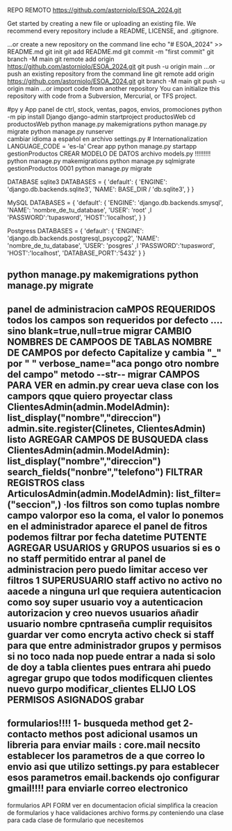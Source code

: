 
REPO REMOTO   https://github.com/astorniolo/ESOA_2024.git

Get started by creating a new file or uploading an existing file. We recommend every repository include a README, LICENSE, and .gitignore.

…or create a new repository on the command line
echo "# ESOA_2024" >> README.md
git init
git add README.md
git commit -m "first commit"
git branch -M main
git remote add origin https://github.com/astorniolo/ESOA_2024.git
git push -u origin main
…or push an existing repository from the command line
git remote add origin https://github.com/astorniolo/ESOA_2024.git
git branch -M main
git push -u origin main
…or import code from another repository
You can initialize this repository with code from a Subversion, Mercurial, or TFS project.



#py y App  panel de ctrl, stock, ventas, pagos, envios, promociones
python -m pip install Django
django-admin  startproject  productosWeb 
cd productosWeb 
python manage.py makemigrations
python manage.py migrate
python manage.py runserver     
cambiar idioma a español
    en archivo settings.py
        # Internationalization
        LANGUAGE_CODE = 'es-la'
Crear app
    python manage.py startapp gestionProductos
    CREAR MODELO DE DATOS archivo models.py !!!!!!!!!
    python manage.py makemigrations
    python manage.py sqlmigrate gestionProductos 0001
    python manage.py migrate

DATABASE
sqlite3
    DATABASES = {
    'default': {
        'ENGINE': 'django.db.backends.sqlite3',
        'NAME': BASE_DIR / 'db.sqlite3',
        }
    }

MySQL
    DATABASES = {
        'default': {
            'ENGINE': 'django.db.backends.smysql',
            'NAME': 'nombre_de_tu_database',
            'USER': 'root' ,l
            'PASSWORD':'tupasword',
            'HOST':'localhost',
        }
    }

Postgress
    DATABASES = {
        'default': {
            'ENGINE': 'django.db.backends.postgresql_psycopg2',
            'NAME': 'nombre_de_tu_database',
            'USER': 'posgres' ,l
            'PASSWORD':'tupasword',
            'HOST':'localhost',
            'DATABASE_PORT':'5432'
        }
    }

python manage.py makemigrations
python manage.py migrate
----------------------------
panel de administracion
    caMPOS REQUERIDOS
        todos los campos son requeridos por defecto .... sino blank=true,null=true
        migrar
    CAMBIO NOMBRES DE CAMPOOS DE TABLAS
        NOMBRE DE CAMPOS por defecto Capitalize y cambia "_" por " "
        verbose_name="aca pongo otro nombre del campo"
        metodo --str--
        migrar 
    CAMPOS PARA VER
        en admin.py 
        crear ueva clase con los campors qque quiero proyectar
            class ClientesAdmin(admin.ModelAdmin):
                list_display("nombre","direccion")
            admin.site.register(Clinetes, ClientesAdmin)
            listo
    AGREGAR CAMPOS DE BUSQUEDA
             class ClientesAdmin(admin.ModelAdmin):
                list_display("nombre","direccion")
                search_fields("nonbre","telefono")
    FILTRAR REGISTROS
            class ArticulosAdmin(admin.ModelAdmin):
                list_filter=("seccion",)   ·los filtros son como tuplas nombre campo valorpor eso la coma, el valor lo ponemos en el administrador 
    aparece el panel de fitros
            podemos filtrar por fecha datetime PUTENTE
    AGREGAR USUARIOS y GRUPOS
        usuarios
            si es o no staff   permitido entrar al panel de administracion
            pero puedo limitar acceso
            ver filtros
            1 SUPERUSUARIO 
            staff
            activo 
            no activo no aacede a ninguna url que requiera autenticacion
    como soy super usuario voy a
        autenticacion autorizacion y creo nuevos usuarios
        añadir usuario
        nombre cpntraseña cumplir requisitos guardar
         ver como encryta
         activo check     si staff  para que entre administrador
        grupos y permisos  
          si no toco nada nop puede entrar a nada
          si solo de doy a tabla clientes pues entrara ahi
          puedo agregar grupo que todos modificquen clientes 
            nuevo gurpo modificar_clientes 
            ELIJO LOS PERMISOS ASIGNADOS
        grabar 
--------------------------
formularios!!!!
    1- busqueda  method get
    2- contacto methos post
        adicional usamos un libreria para enviar mails : core.mail
        necsito establecer los parametros de a que correo lo envio asi que utilizo  settings.py para establecer esos parametros
            email.backends
            ojo configurar gmail!!!! para enviarle correo electronico
-------------- 
formularios API FORM     ver en documentacion oficial
    simplifica la creacion de formularios y hace validaciones 
    archivo forms.py    conteniendo una clase para cada clase de formulario que necesitemos
    




        
